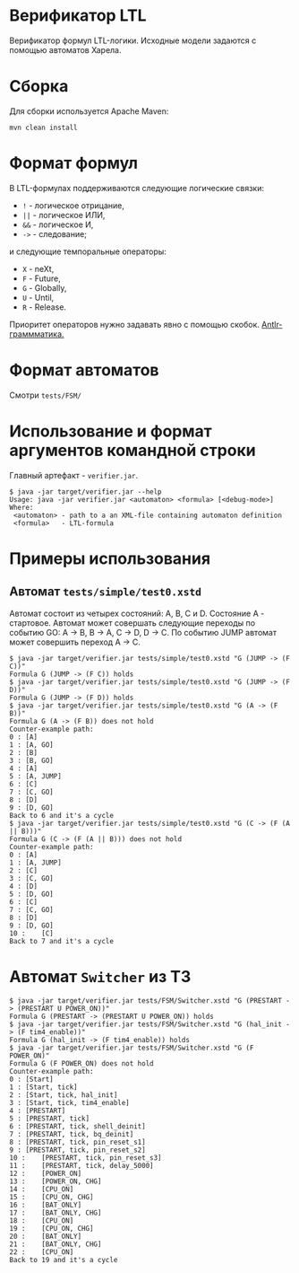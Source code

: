 # Верификатор LTL

Верификатор формул LTL-логики. Исходные модели задаются с помощью автоматов Харела.

# Сборка

Для сборки используется Apache Maven:

```
mvn clean install
```

# Формат формул

В LTL-формулах поддерживаются следующие логические связки:
* `!` - логическое отрицание,
* `||` - логическое ИЛИ,
* `&&` - логическое И,
* `->` - следование;

и следующие темпоральные операторы:
* `X` - neXt,
* `F` - Future,
* `G` - Globally,
* `U` - Until,
* `R` - Release.

Приоритет операторов нужно задавать явно с помощью скобок. [Antlr-граммматика.](https://github.com/wotopul/temporal-logic-verifier/blob/master/src/main/antlr4/org/wotopul/Ltl.g4)

# Формат автоматов

Смотри `tests/FSM/`

# Использование и формат аргументов командной строки

Главный артефакт - `verifier.jar`.

```
$ java -jar target/verifier.jar --help
Usage: java -jar verifier.jar <automaton> <formula> [<debug-mode>]
Where:
 <automaton> - path to a an XML-file containing automaton definition
 <formula>   - LTL-formula
```

# Примеры использования

## Автомат `tests/simple/test0.xstd`

Автомат состоит из четырех состояний: A, B, C и D. Состояние A - стартовое.
Автомат может совершать следующие переходы по событию GO: A -> B, B -> A, C -> D, D -> C.
По событию JUMP автомат может совершить переход A -> C.

```
$ java -jar target/verifier.jar tests/simple/test0.xstd "G (JUMP -> (F C))"
Formula G (JUMP -> (F C)) holds
$ java -jar target/verifier.jar tests/simple/test0.xstd "G (JUMP -> (F D))"
Formula G (JUMP -> (F D)) holds
$ java -jar target/verifier.jar tests/simple/test0.xstd "G (A -> (F B))"
Formula G (A -> (F B)) does not hold
Counter-example path:
0 :	[A]
1 :	[A, GO]
2 :	[B]
3 :	[B, GO]
4 :	[A]
5 :	[A, JUMP]
6 :	[C]
7 :	[C, GO]
8 :	[D]
9 :	[D, GO]
Back to 6 and it's a cycle
$ java -jar target/verifier.jar tests/simple/test0.xstd "G (C -> (F (A || B)))"
Formula G (C -> (F (A || B))) does not hold
Counter-example path:
0 :	[A]
1 :	[A, JUMP]
2 :	[C]
3 :	[C, GO]
4 :	[D]
5 :	[D, GO]
6 :	[C]
7 :	[C, GO]
8 :	[D]
9 :	[D, GO]
10 :	[C]
Back to 7 and it's a cycle
```

# Автомат `Switcher` из ТЗ

```
$ java -jar target/verifier.jar tests/FSM/Switcher.xstd "G (PRESTART -> (PRESTART U POWER_ON))"
Formula G (PRESTART -> (PRESTART U POWER_ON)) holds
$ java -jar target/verifier.jar tests/FSM/Switcher.xstd "G (hal_init -> (F tim4_enable))"
Formula G (hal_init -> (F tim4_enable)) holds
$ java -jar target/verifier.jar tests/FSM/Switcher.xstd "G (F POWER_ON)"
Formula G (F POWER_ON) does not hold
Counter-example path:
0 :	[Start]
1 :	[Start, tick]
2 :	[Start, tick, hal_init]
3 :	[Start, tick, tim4_enable]
4 :	[PRESTART]
5 :	[PRESTART, tick]
6 :	[PRESTART, tick, shell_deinit]
7 :	[PRESTART, tick, bq_deinit]
8 :	[PRESTART, tick, pin_reset_s1]
9 :	[PRESTART, tick, pin_reset_s2]
10 :	[PRESTART, tick, pin_reset_s3]
11 :	[PRESTART, tick, delay_5000]
12 :	[POWER_ON]
13 :	[POWER_ON, CHG]
14 :	[CPU_ON]
15 :	[CPU_ON, CHG]
16 :	[BAT_ONLY]
17 :	[BAT_ONLY, CHG]
18 :	[CPU_ON]
19 :	[CPU_ON, CHG]
20 :	[BAT_ONLY]
21 :	[BAT_ONLY, CHG]
22 :	[CPU_ON]
Back to 19 and it's a cycle
```
